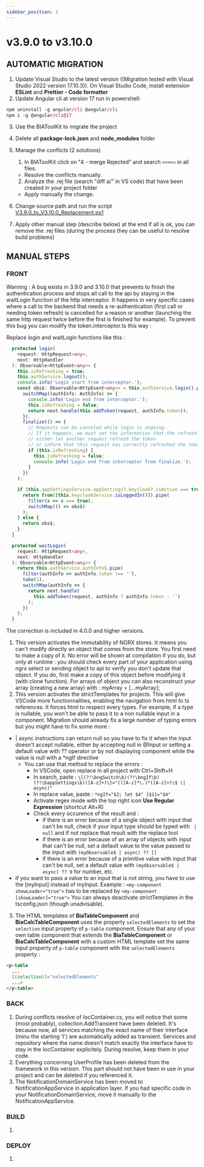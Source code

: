 ```yaml
---
sidebar_position: 1
---
```

# v3.9.0 to v3.10.0

## AUTOMATIC MIGRATION
 
1. Update Visual Studio to the latest version ((Migration tested with Visual Studio 2022 version 17.10.3)). On Visual Studio Code, install extension **ESLint** and **Prettier - Code formatter**
2. Update Angular cli at version 17 run in powershell:
```ps
npm uninstall -g angular/cli @angular/cli
npm i -g @angular/cli@17
```
3. Use the BIAToolKit to migrate the project
4. Delete all **package-lock.json** and **node_modules** folder

5. Manage the conflicts (2 solutions)
   1. In BIAToolKit click on "4 - merge Rejected" and search `<<<<<` in all files.  
    * Resolve the conflicts manually.
   2. Analyze the .rej file (search "diff a/" in VS code) that have been created in your project folder
     * Apply manually the change.

6. Change source path and run the script [V3.9.0_to_V3.10.0_Replacement.ps1](./Scripts/V3.9.0_to_V3.10.0_Replacement.ps1)

7. Apply other manual step (describe below) at the end if all is ok, you can remove the .rej files (during the process they can be useful to resolve build problems)

## MANUAL STEPS
### FRONT

Warning : A bug exists in 3.9.0 and 3.10.0 that prevents to finish the authentication process and stops all call to the api by staying in the waitLogin function of the http interceptor. It happens in very specific cases where a call to the backend that needs a re-authentication (first call or needing token refresh) is cancelled for a reason or another (launching the same http request twice before the first is finished for example).
To prevent this bug you can modify the token.interceptor.ts this way :

Replace login and waitLogin functions like this :

```ts
  protected login(
    request: HttpRequest<any>,
    next: HttpHandler
  ): Observable<HttpEvent<any>> {
    this.isRefreshing = true;
    this.authService.logout();
    console.info('Login start from interceptor.');
    const obs$: Observable<HttpEvent<any>> = this.authService.login().pipe(
      switchMap((authInfo: AuthInfo) => {
        console.info('Login end from interceptor.');
        this.isRefreshing = false;
        return next.handle(this.addToken(request, authInfo.token));
      }),
      finalize(() => {
        // Requests can be canceled while login is ongoing.
        // If it happens, we must set the information that the refresh is over to
        // either let another request refresh the token
        // or inform that this request has correctly refreshed the token despite the cancelling
        if (this.isRefreshing) {
          this.isRefreshing = false;
          console.info('Login end from interceptor from finalize.');
        }
      })
    );

    if (this.appSettingsService.appSettings?.keycloak?.isActive === true) {
      return from([this.keycloakService.isLoggedIn()]).pipe(
        filter(x => x === true),
        switchMap(() => obs$)
      );
    } else {
      return obs$;
    }
  }

  protected waitLogin(
    request: HttpRequest<any>,
    next: HttpHandler
  ): Observable<HttpEvent<any>> {
    return this.authService.authInfo$.pipe(
      filter(authInfo => authInfo.token !== ''),
      take(1),
      switchMap(authInfo => {
        return next.handle(
          this.addToken(request, authInfo ? authInfo.token : '')
        );
      })
    );
  }
```

The correction is included in 4.0.0 and higher versions.



1. This version activates the immutability of NGRX stores. It means you can't modify directly an object that comes from the store. You first need to make a copy of it. No error will be shown at compilation if you do, but only at runtime : you should check every part of your application using ngrx select or sending object to api to verify you don't update that object. If you do, first make a copy of this object before modifying it (with clone function). For arrays of object you can also reconstruct your array (creating a new array) with : myArray = \[...myArray\];
2. This version activates the strictTemplates for projects. This will give VSCode more functionnalities, enabling the navigation from html to ts references. It forces html to respect every types. For example, if a type is nullable, you won't be able to pass it to a non nullable input in a component.
Migration should already fix a large number of typing errors but you might have to fix some more :
- | async instructions can return null so you have to fix it when the input doesn't accept nullable, either by accepting null in @Input or setting a default value with ?? operator or by not displaying component while the value is null with a *ngIf directive
  * You can use that method to replace the errors :
    * In VSCode, open replace in all project with Ctrl+Shift+H
    * In search, paste : `\[(?!\bngSwitch\b)(?!\bngIf\b)(?!\bappSettings\b)([A-z]+)\]="(([A-z]*\.)*([A-z]+)\$ \| async)"`
    * In replace value, paste : `*ngIf="$2; let $4" [$1]="$4"`
    * Activate regex mode with the top right icon **Use Regular Expression** (shortcut Alt+R)
    * Check every occurence of the result and : 
      * if there is an error because of a single object with input that can't be null, check if your input type should be typed with ` | null` and if not replace that result with the replace tool
      * if there is an error because of an array of objects with input that can't be null, set a default value to the value passed to the input with `(myObservable$ | async) ?? []`
      * if there is an error because of a primitive value with input that can't be null, set a default value with `(myObservable$ | async) ?? 0` for number, etc.
- if you want to pass a value to an input that is not string, you have to use the \[myInput\] instead of myInput.
Example :
`<my-component showLoader="true">` has to be replaced by `<my-component [showLoader]="true">`
You can always deactivate strictTemplates in the tsconfig.json (though unadvisable).
3. The HTML templates of **BiaTableComponent** and **BiaCalcTableComponent** uses the property `selectedElements` to set the `selection` input property of `p-table` component. Ensure that any of your own table component that extends the **BiaTableComponent** or **BiaCalcTableComponent** with a custom HTML template set the same input property of `p-table` component with the `selectedElements` property :
``` html
<p-table
  ...
  [(selection)]="selectedElements"
  ...>
</p-table>
```
### BACK
1. During conflicts resolve of IocContainer.cs, you will notice that some (most probably), collection.AddTransient have been deleted. It's because now, all services matching the exact name of their interface (minu the starting 'I') are automatically added as transient. Services and repository where the name doesn't match exactly the interface have to stay in the IocContainer explicitely. During resolve, keep them in your code.
2. Everything concerning UserProfile has been deleted from the framework in this version. This part should not have been in use in your project and can be deleted if you referenced it.
3. The NotificationDomainService has been moved to NotificationAppService in application layer. If you had specific code in your NotificationDomainService, move it manually to the NotificationAppService.

### BUILD
1. 

### DEPLOY
1. 